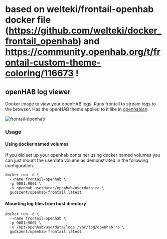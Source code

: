 # based on welteki/frontail-openhab docker file (https://github.com/welteki/docker_frontail_openhab) and https://community.openhab.org/t/frontail-custom-theme-coloring/116673 !

## openHAB log viewer

Docker image to view your openHAB logs. Runs frontail to stream logs to the browser. Has the openHAB theme applied to it like in [openhabian](https://www.openhab.org/docs/installation/openhabian.html).

![frontail-openhab](https://community-openhab-org.s3.dualstack.eu-central-1.amazonaws.com/optimized/3X/f/c/fcaebc3ca9cb3f182d8d59ef3aa5f322a6fd9a55_2_690x460.jpeg)

### Usage

#### Using docker named volumes

If you did set up your openhab container using docker named volumes you can just mount the userdata volume as demonstrated in the following configuration.

```
docker run -d \
  --name frontail-openhab \
  -p 9001:9001 \
  -v openhab_userdata:/openhab/userdata:ro \
  gudszent/openhab-frontail:latest
```

#### Mounting log files from host directory

```
docker run -d \
  --name frontail-openhab \
  -p 9001:9001 \
  -v /opt/openhab/userdata/logs:/var/log/openhab:ro \
  gudszent/openhab-frontail:latest
```

